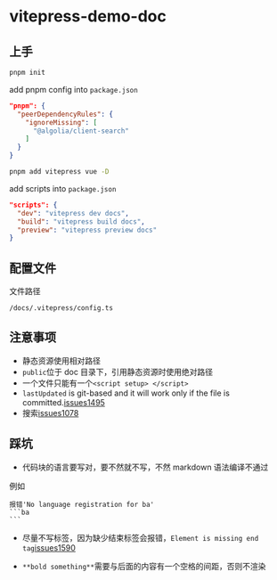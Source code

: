 # vitepress-demo-doc

## 上手

```bash
pnpm init
```

add pnpm config into `package.json`

```json
"pnpm": {
  "peerDependencyRules": {
    "ignoreMissing": [
      "@algolia/client-search"
    ]
  }
}
```

```bash
pnpm add vitepress vue -D
```

add scripts into `package.json`

```json
"scripts": {
  "dev": "vitepress dev docs",
  "build": "vitepress build docs",
  "preview": "vitepress preview docs"
}
```

## 配置文件

文件路径

```
/docs/.vitepress/config.ts
```

## 注意事项

- 静态资源使用相对路径
- `public`位于 doc 目录下，引用静态资源时使用绝对路径
- 一个文件只能有一个`<script setup> </script>`
- `lastUpdated` is git-based and it will work only if the file is committed.[issues1495](https://github.com/vuejs/vitepress/issues/1495)
- 搜索[issues1078](https://github.com/vuejs/vitepress/issues/1078)

## 踩坑

- 代码块的语言要写对，要不然就不写，不然 markdown 语法编译不通过

例如

````
报错'No language registration for ba'
```ba
```
````

- 尽量不写标签，因为缺少结束标签会报错，`Element is missing end tag`[issues1590](https://github.com/vuejs/vitepress/issues/1590)

- `**bold something**`需要与后面的内容有一个空格的间距，否则不渲染
